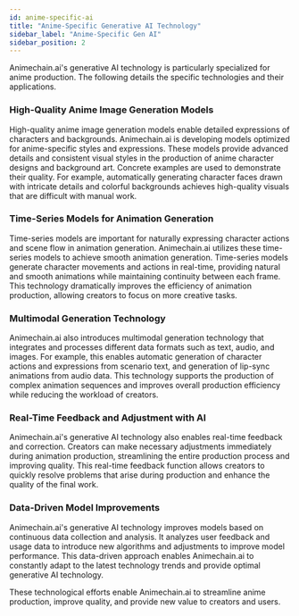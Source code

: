```yaml
---
id: anime-specific-ai
title: "Anime-Specific Generative AI Technology"
sidebar_label: "Anime-Specific Gen AI"
sidebar_position: 2
---
```


Animechain.ai's generative AI technology is particularly specialized for anime production. The following details the specific technologies and their applications.


### High-Quality Anime Image Generation Models

High-quality anime image generation models enable detailed expressions of characters and backgrounds. Animechain.ai is developing models optimized for anime-specific styles and expressions. These models provide advanced details and consistent visual styles in the production of anime character designs and background art. Concrete examples are used to demonstrate their quality. For example, automatically generating character faces drawn with intricate details and colorful backgrounds achieves high-quality visuals that are difficult with manual work.


### Time-Series Models for Animation Generation

Time-series models are important for naturally expressing character actions and scene flow in animation generation. Animechain.ai utilizes these time-series models to achieve smooth animation generation. Time-series models generate character movements and actions in real-time, providing natural and smooth animations while maintaining continuity between each frame. This technology dramatically improves the efficiency of animation production, allowing creators to focus on more creative tasks.


### Multimodal Generation Technology

Animechain.ai also introduces multimodal generation technology that integrates and processes different data formats such as text, audio, and images. For example, this enables automatic generation of character actions and expressions from scenario text, and generation of lip-sync animations from audio data. This technology supports the production of complex animation sequences and improves overall production efficiency while reducing the workload of creators.


### Real-Time Feedback and Adjustment with AI

Animechain.ai's generative AI technology also enables real-time feedback and correction. Creators can make necessary adjustments immediately during animation production, streamlining the entire production process and improving quality. This real-time feedback function allows creators to quickly resolve problems that arise during production and enhance the quality of the final work.


### Data-Driven Model Improvements

Animechain.ai's generative AI technology improves models based on continuous data collection and analysis. It analyzes user feedback and usage data to introduce new algorithms and adjustments to improve model performance. This data-driven approach enables Animechain.ai to constantly adapt to the latest technology trends and provide optimal generative AI technology.

These technological efforts enable Animechain.ai to streamline anime production, improve quality, and provide new value to creators and users.

